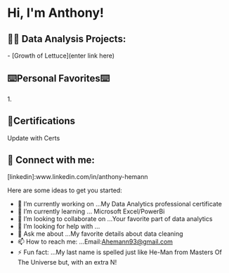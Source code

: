 <h1>Hi, I'm Anthony! 

<h2>👨‍💻 Data Analysis Projects:</h2>
- [Growth of Lettuce](enter link here)


<h2> ⌨️Personal Favorites⌨️ </h2>
1.

<h2> 📜Certifications</h2>
Update with Certs
  
<h2> 🤳 Connect with me:</h2>
[linkedin]:www.linkedin.com/in/anthony-hemann


Here are some ideas to get you started:

- 🔭 I’m currently working on ...My Data Analytics professional certificate
- 🌱 I’m currently learning ... Microsoft Excel/PowerBi
- 👯 I’m looking to collaborate on ...Your favorite part of data analytics
- 🤔 I’m looking for help with ...
- 💬 Ask me about ...My favorite details about data cleaning
- 📫 How to reach me: ...Email:Ahemann93@gmail.com
- ⚡ Fun fact: ...My last name is spelled just like He-Man from Masters Of The Universe but, with an extra N!
